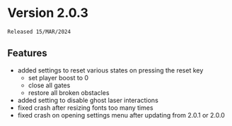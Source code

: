 # Version 2.0.3

`Released 15/MAR/2024`

## Features

- added settings to reset various states on pressing the reset key
  - set player boost to 0
  - close all gates
  - restore all broken obstacles
- added setting to disable ghost laser interactions
- fixed crash after resizing fonts too many times
- fixed crash on opening settings menu after updating from 2.0.1 or 2.0.0
